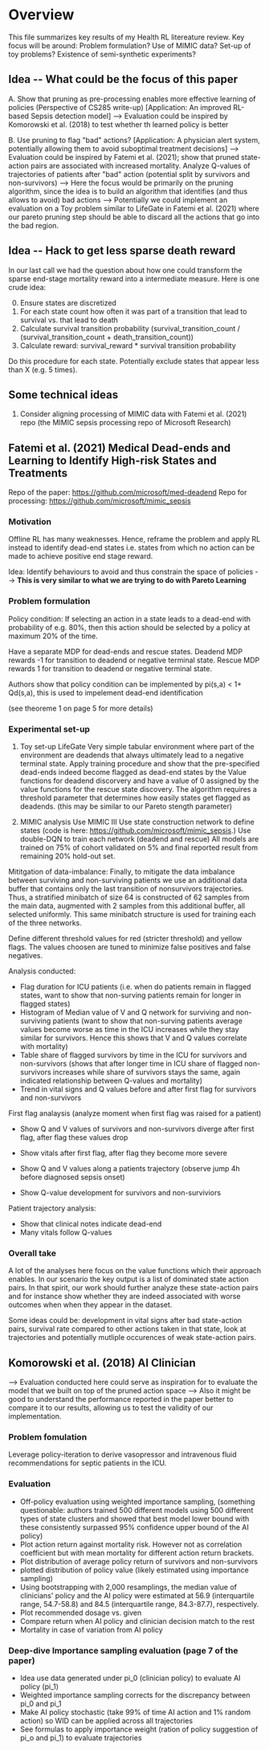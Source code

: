 # Overview
This file summarizes key results of my Health RL litereature review. Key focus will be around: Problem formulation? Use of MIMIC data? Set-up of toy problems? Existence of semi-synthetic experiments?

## Idea -- What could be the focus of this paper

A. Show that pruning as pre-processing enables more effective learning of policies (Perspective of CS285 write-up)
[Application: An improved RL-based Sepsis detection model]
--> Evaluation could be inspired by Komorowski et al. (2018) to test whether th learned policy is better

B. Use pruning to flag "bad" actions? 
[Application: A physician alert system, potentially allowing them to avoid suboptimal treatment decisions]
--> Evaluation could be inspired by Fatemi et al. (2021); show that pruned state-action pairs are associated with increased mortality. Analyze Q-values of trajectories of patients after "bad" action (potential split by survivors and non-survivors)
--> Here the focus would be primarily on the pruning algorithm, since the idea is to build an algorithm that identifies (and thus allows to avoid) bad actions
--> Potentially we could implement an evaluation on a Toy problem similar to LifeGate in Fatemi et al. (2021) where our pareto pruning step should be able to discard all the actions that go into the bad region.

## Idea -- Hack to get less sparse death reward

In our last call we had the question about how one could transform the sparse end-stage mortality reward into a intermediate measure. Here is one crude idea:

0. Ensure states are discretized
1. For each state count how often it was part of a transition that lead to survival vs. that lead to death
2. Calculate survival transition probability (survival_transition_count / (survival_transition_count + death_transition_count))
3. Calculate reward: survival_reward * survival transition probability

Do this procedure for each state. Potentially exclude states that appear less than X (e.g. 5 times).

## Some technical ideas

1. Consider aligning processing of MIMIC data with Fatemi et al. (2021) repo (the MIMIC sepsis processing repo of Microsoft Research)

## Fatemi et al. (2021) Medical Dead-ends and Learning to Identify High-risk States and Treatments
Repo of the paper: https://github.com/microsoft/med-deadend
Repo for processing: https://github.com/microsoft/mimic_sepsis

### Motivation

Offline RL has many weaknesses. Hence, reframe the problem and apply RL instead to identify dead-end states i.e. states from which no action can be made to achieve positive end stage reward. 

Idea: Identify behaviours to avoid and thus constrain the space of policies --> **This is very similar to what we are trying to do with Pareto Learning**

### Problem formulation

Policy condition: If selecting an action in a state leads to a dead-end with probability of e.g. 80%, then this action should be selected by a policy at maximum 20% of the time.

Have a separate MDP for dead-ends and rescue states. Deadend MDP rewards -1 for transition to deadend or negative terminal state.
Rescue MDP rewards 1 for transition to deadend or negative terminal state.

Authors show that policy condition can be implemented by pi(s,a) < 1+ Qd(s,a), this is used to impelement dead-end identification

(see theoreme 1 on page 5 for more details)

### Experimental set-up

1. Toy set-up LifeGate
Very simple tabular environment where part of the environment are deadends that always ultimately lead to a negative terminal state. Apply training procedure and show that the pre-specified dead-ends indeed become flagged as dead-end states by the Value functions for deadend discorvery and have a value of 0 assigned by the value functions for the rescue state discovery. The algorithm requires a threshold parameter that determines how easily states get flagged as deadends. (this may be similar to our Pareto stength parameter)

2. MIMIC analysis
Use MIMIC III
Use state construction network to define states (code is here: https://github.com/microsoft/mimic_sepsis.)
Use double-DQN to train each network (deadend and rescue)
All models are trained on 75% of cohort validated on 5% and final reported result from remaining 20% hold-out set.

Mititgation of data-imbalance:
Finally, to mitigate the data imbalance between surviving and non-surviving patients we use an additional data buffer that contains only the last transition of nonsurvivors trajectories. Thus, a stratified minibatch of size 64 is constructed of 62 samples from the main data, augmented with 2 samples from this additional buffer, all selected uniformly. This same minibatch structure is used for training each of the three networks.

Define different threshold values for red (stricter threshold) and yellow flags. The values choosen are tuned to minimize false positives and false negatives. 

Analysis conducted:
- Flag duration for ICU patients (i.e. when do patients remain in flagged states, want to show that non-surving patients remain for longer in flagged states)
- Histogram of Median value of V and Q network for surviving and non-surviving patients (want to show that non-surving patients average values become worse as time in the ICU increases while they stay similar for survivors. Hence this shows that V and Q values correlate with mortality)
- Table share of flagged survivors by time in the ICU for survivors and non-survivors (shows that after longer time in ICU share of flagged non-survivors increases while share of survivors stays the same, again indicated relationship between Q-values and mortality)
- Trend in vital signs and Q values before and after first flag for survivors and non-survivors

First flag analaysis (analyze moment when first flag was raised for a patient)
- Show Q and V values of survivors and non-survivors diverge after first flag, after flag these values drop
- Show vitals after first flag, after flag they become more severe
- Show Q and V values along a patients trajectory (observe jump 4h before diagnosed sepsis onset)

- Show Q-value development for survivors and non-surviviors

Patient trajectory analysis:
- Show that clinical notes indicate dead-end 
- Many vitals follow Q-values

### Overall take

A lot of the analyses here focus on the value functions which their approach enables. In our scenario the key output is a list of dominated state action pairs. In that spirit, our work should further analyze these state-action pairs and for instance show whether they are indeed associated with worse outcomes when when they appear in the dataset. 

Some ideas could be: development in vital signs after bad state-action pairs, survival rate compared to other actions taken in that state, look at trajectories and potentially mutliple occurences of weak state-action pairs. 

## Komorowski et al. (2018) AI Clinician

--> Evaluation conducted here could serve as inspiration for to evaluate the model that we built on top of the pruned action space 
--> Also it might be good to understand the performance reported in the paper better to compare it to our results, allowing us to test the validity of our implementation.

### Problem fomulation
Leverage policy-iteration to derive vasopressor and intravenous fluid recommendations for septic patients in the ICU.

### Evaluation

- Off-policy evaluation using weighted importance sampling, (something questionable: authors trained 500 different models using 500 different types of state clusters and showed that best model lower bound with these consistently surpassed 95% confidence upper bound of the AI policy)
- Plot action return against mortality risk. However not as correlation coefficient but with mean mortality for different action return brackets.
- Plot distribution of average policy return of survivors and non-survivors
- plotted distribution of policy value (likely estimated using importance sampling)
- Using bootstrapping with 2,000 resamplings, the median value of clinicians' policy and the AI policy were estimated at 56.9 (interquartile range, 54.7-58.8) and 84.5 (interquartile range, 84.3-87.7), respectively.
- Plot recommended dosage vs. given
- Compare return when AI policy and clinician decision match to the rest
- Mortality in case of variation from AI policy

### Deep-dive Importance sampling evaluation (page 7 of the paper)

- Idea use data generated under pi_0 (clinician policy) to evaluate AI policy (pi_1)
- Weighted importance sampling corrects for the discrepancy between pi_0 and pi_1
- Make AI policy stochastic (take 99% of time AI action and 1% random action) so WID can be applied across all trajectories 
- See formulas to apply importance weight (ration of policy suggestion of pi_o and pi_1) to evaluate trajectories
